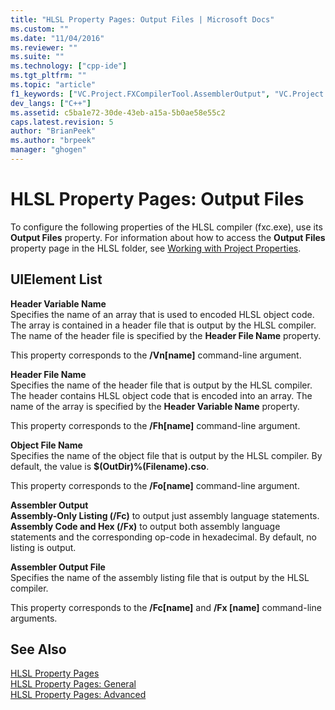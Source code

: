 ```yaml
---
title: "HLSL Property Pages: Output Files | Microsoft Docs"
ms.custom: ""
ms.date: "11/04/2016"
ms.reviewer: ""
ms.suite: ""
ms.technology: ["cpp-ide"]
ms.tgt_pltfrm: ""
ms.topic: "article"
f1_keywords: ["VC.Project.FXCompilerTool.AssemblerOutput", "VC.Project.FXCompilerTool.ObjectFileOutput", "VC.Project.FXCompilerTool.HeaderFileOutput", "VC.Project.FXCompilerTool.VariableName", "VC.Project.FXCompilerTool.AssemblerOutputFile"]
dev_langs: ["C++"]
ms.assetid: c5ba1e72-30de-43eb-a15a-5b0ae58e55c2
caps.latest.revision: 5
author: "BrianPeek"
ms.author: "brpeek"
manager: "ghogen"
---
```

# HLSL Property Pages: Output Files
To configure the following properties of the HLSL compiler (fxc.exe), use its **Output Files** property. For information about how to access the **Output Files** property page in the HLSL folder, see [Working with Project Properties](../ide/working-with-project-properties.md).  
  
## UIElement List  
 **Header Variable Name**  
 Specifies the name of an array that is used to encoded HLSL object code. The array is contained in a header file that is output by the HLSL compiler. The name of the header file is specified by the **Header File Name** property.  
  
 This property corresponds to the **/Vn[name]** command-line argument.  
  
 **Header File Name**  
 Specifies the name of the header file that is output by the HLSL compiler. The header contains HLSL object code that is encoded into an array. The name of the array is specified by the **Header Variable Name** property.  
  
 This property corresponds to the **/Fh[name]** command-line argument.  
  
 **Object File Name**  
 Specifies the name of the object file that is output by the HLSL compiler. By default, the value is **$(OutDir)%(Filename).cso**.  
  
 This property corresponds to the **/Fo[name]** command-line argument.  
  
 **Assembler Output**  
 **Assembly-Only Listing (/Fc)** to output just assembly language statements. **Assembly Code and Hex (/Fx)** to output both assembly language statements and the corresponding op-code in hexadecimal. By default, no listing is output.  
  
 **Assembler Output File**  
 Specifies the name of the assembly listing file that is output by the HLSL compiler.  
  
 This property corresponds to the **/Fc[name]** and **/Fx [name]** command-line arguments.  
  
## See Also  
 [HLSL Property Pages](../ide/hlsl-property-pages.md)   
 [HLSL Property Pages: General](../ide/hlsl-property-pages-general.md)   
 [HLSL Property Pages: Advanced](../ide/hlsl-property-pages-advanced.md)